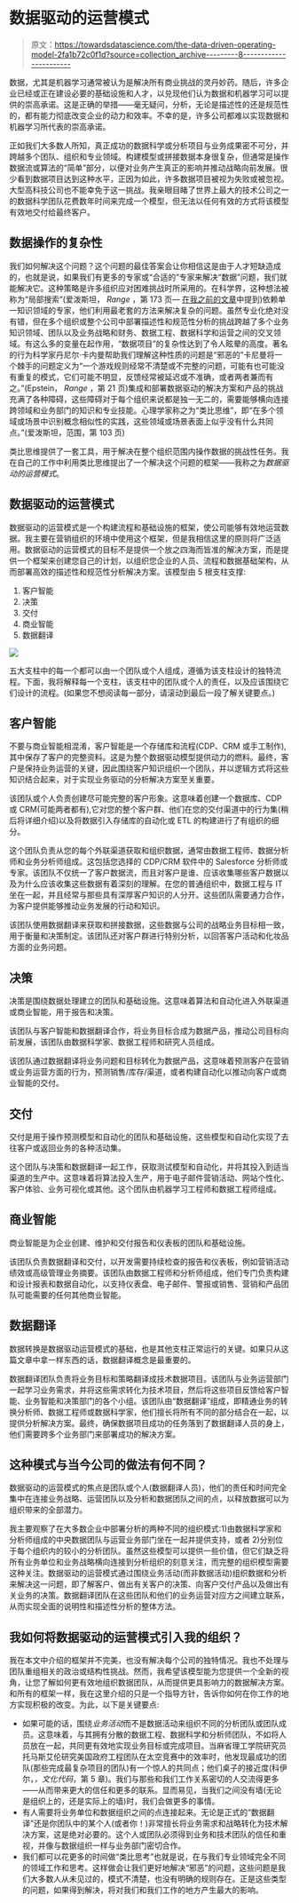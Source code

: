 # 数据驱动的运营模式

> 原文：<https://towardsdatascience.com/the-data-driven-operating-model-2fa1b72c0f1d?source=collection_archive---------8----------------------->

数据，尤其是机器学习通常被认为是解决所有商业挑战的灵丹妙药。随后，许多企业已经或正在建设必要的基础设施和人才，以兑现他们认为数据和机器学习可以提供的崇高承诺。这是正确的举措——毫无疑问，分析，无论是描述性的还是规范性的，都有能力彻底改变企业的动力和效率。不幸的是，许多公司都难以实现数据和机器学习所代表的崇高承诺。

正如我们大多数人所知，真正成功的数据科学或分析项目与业务成果密不可分，并跨越多个团队、组织和专业领域。构建模型或拼接数据本身很复杂，但通常是操作数据流或算法的“简单”部分，以便对业务产生真正的影响并推动战略向前发展。很少看到数据项目达到这种水平，正因为如此，许多数据项目被视为失败或被忽视。大型高科技公司也不能幸免于这一挑战。我亲眼目睹了世界上最大的技术公司之一的数据科学团队花费数年时间来完成一个模型，但无法以任何有效的方式将该模型有效地交付给最终客户。

## 数据操作的复杂性

我们如何解决这个问题？这个问题的最佳答案会让你相信这是由于人才短缺造成的，也就是说，如果我们有更多的专家或“合适的”专家来解决“数据”问题，我们就能解决它。这种策略是许多组织应对困难挑战时所采用的。在科学界，这种想法被称为“局部搜索”(爱泼斯坦， *Range* ，第 173 页— [在我之前的文章](/what-ive-learned-doing-data-science-and-analytics-at-8-different-companies-and-4-jobs-in-6-years-f745a2c63976)中提到)依赖单一知识领域的专家，他们利用最老套的方法来解决复杂的问题。虽然专业化绝对没有错，但在多个组织或整个公司中部署描述性和规范性分析的挑战跨越了多个业务知识领域、团队以及业务战略和财务、数据工程、数据科学和运营之间的交叉领域。有这么多的变量在起作用，“数据项目”的复杂性达到了令人眩晕的高度。著名的行为科学家丹尼尔·卡内曼帮助我们理解这种性质的问题是“邪恶的”卡尼曼将一个棘手的问题定义为“一个游戏规则经常不清楚或不完整的问题，可能有也可能没有重复的模式，它们可能不明显，反馈经常被延迟或不准确，或者两者兼而有之。”(Epstein， *Range* ，第 21 页)集成和部署数据驱动的解决方案和产品的挑战充满了各种障碍，这些障碍对于每个组织来说都是独一无二的，需要能够横向连接跨领域和业务部门的知识和专业技能。心理学家称之为“类比思维”，即“在多个领域或场景中识别概念相似性的实践，这些领域或场景表面上似乎没有什么共同点。”(爱泼斯坦，范围，第 103 页)

类比思维提供了一套工具，用于解决在整个组织范围内操作数据的挑战性任务。我在自己的工作中利用类比思维提出了一个解决这个问题的框架——我称之为*数据驱动的运营模式*。

## 数据驱动的运营模式

数据驱动的运营模式是一个构建流程和基础设施的框架，使公司能够有效地运营数据。我主要在营销组织的环境中使用这个框架，但是我相信这里的原则将广泛适用。数据驱动的运营模式的目标不是提供一个放之四海而皆准的解决方案，而是提供一个框架来创建您自己的计划，以组织您企业的人员、流程和数据基础架构，从而部署高效的描述性和规范性分析解决方案。该模型由 5 根支柱支撑:

1.  客户智能
2.  决策
3.  交付
4.  商业智能
5.  数据翻译

![](img/15c1552d8e40a2dfe34adbce5ab221b6.png)

五大支柱中的每一个都可以由一个团队或个人组成，遵循为该支柱设计的独特流程。下面，我将解释每一个支柱，该支柱中的团队或个人的责任，以及应该围绕它们设计的流程。(如果您不想阅读每一部分，请滚动到最后一段了解关键要点。)

## 客户智能

不要与商业智能相混淆，客户智能是一个存储库和流程(CDP、CRM 或手工制作),其中保存了客户的完整资料。这是为整个数据驱动模型提供动力的燃料。最终，客户是保持业务运营的关键，因此围绕客户知识组织一个团队，并以逻辑方式将这些知识结合起来，对于实现业务驱动的分析解决方案至关重要。

该团队或个人负责创建尽可能完整的客户形象。这意味着创建一个数据库、CDP 或 CRM(可能两者都有),它对您的整个客户群、他们在您的交付渠道中的行为集(稍后将详细介绍)以及将数据引入存储库的自动化或 ETL 的构建进行了有组织的细分。

这个团队负责从您的每个外联渠道获取和组织数据，通常由数据工程师、数据分析师和业务分析师组成。这包括您选择的 CDP/CRM 软件中的 Salesforce 分析师或专家。该团队不仅统一了客户数据流，而且对客户是谁、应该收集哪些客户数据以及为什么应该收集这些数据有着深刻的理解。在您的普通组织中，数据工程与 IT 坐在一起，并且经常与那些具有深厚客户知识的人分开。这些团队需要通力合作，为客户提供能够推动业务发展的行动和知识。

该团队使用数据翻译来获取和拼接数据，这些数据与公司的战略业务目标相一致，用于衡量和决策制定。该团队还对客户群进行特别分析，以回答客户活动和化妆品方面的业务问题。

## 决策

决策是围绕数据处理建立的团队和基础设施。这意味着算法和自动化进入外联渠道或商业智能，用于报告和决策。

该团队与客户智能和数据翻译合作，将业务目标合成为数据产品，推动公司目标向前发展，该团队由数据科学家、数据工程师和研究人员组成。

该团队通过数据翻译将业务问题和目标转化为数据产品，这意味着预测客户在营销或业务运营方面的行为，预测销售/库存/渠道，或者构建自动化以推动向客户或商业智能的交付。

## 交付

交付是用于操作预测模型和自动化的团队和基础设施，这些模型和自动化实现了去往客户或返回业务的各种活动集。

这个团队与决策和数据翻译一起工作，获取测试模型和自动化，并将其投入到适当渠道的生产中。这意味着将算法投入生产，用于电子邮件营销活动、网站个性化、客户体验、业务可视化或其他。这个团队由机器学习工程师和数据工程师组成。

## 商业智能

商业智能是为企业创建、维护和交付报告和仪表板的团队和基础设施。

该团队负责数据翻译和交付，以开发需要持续检查的报告和仪表板，例如营销活动绩效或高级管理业务摘要。该团队由数据工程师和分析师组成，他们专门负责构建和设计报表和数据自动化，以支持仪表盘、电子邮件、警报或销售、营销和产品团队可能需要的任何其他商业智能。

## 数据翻译

数据转换是数据驱动运营模式的基础，也是其他支柱正常运行的关键。如果只从这篇文章中拿一样东西的话，数据翻译概念是最重要的。

数据翻译团队负责将业务目标和策略翻译成技术数据项目。该团队与业务运营部门一起学习业务需求，并将这些需求转化为技术项目，然后将这些项目反馈给客户智能、业务智能和决策部门的各个小组。该团队由“数据翻译”组成，即精通业务的转换分析师、数据工程师或数据科学家，他们擅长将所有不同的部分结合在一起，以提供分析解决方案。最终，确保数据项目成功的任务落到了数据翻译人员的身上，他们需要跨多个业务部门来部署成功的解决方案。

## 这种模式与当今公司的做法有何不同？

数据驱动的运营模式的焦点是团队或个人(数据翻译人员)，他们的责任和时间完全集中在连接业务战略、运营团队以及分析和数据团队之间的点，以释放数据可以为组织带来的全部潜力。

我主要观察了在大多数企业中部署分析的两种不同的组织模式:1)由数据科学家和分析师组成的中央数据团队与运营业务部门坐在一起并提供支持，或者 2)分别位于每个组织内的较小的分析团队。虽然这些模型可以提供一些价值，但它们缺乏将所有业务单位和业务战略横向连接到分析组织的刻意关注，而完整的组织模型需要这种关注。数据驱动的运营模式通过围绕业务活动(而非数据活动)组织数据和分析来解决这一问题，即了解客户、做出有关客户的决策、向客户交付产品以及做出有关业务的决策。数据翻译团队在这些团队和他们的业务运营对应方之间建立联系，从而实现全面的说明性和描述性分析的整体方法。

## 我如何将数据驱动的运营模式引入我的组织？

我在本文中介绍的框架并不完美，也没有解决每个公司的独特情况。我也不处理与团队重组相关的政治或结构性挑战。然而，我希望该模型能为您提供一个全新的视角，让您了解如何更有效地组织数据团队，从而提供更具影响力的数据解决方案。和所有的框架一样，我在这里介绍的只是一个指导方针，告诉你如何在你工作的地方实现积极的改变。为此，以下是关键要点:

*   如果可能的话，围绕*业务活动*而不是数据活动来组织不同的分析团队或团队成员。这意味着，与其拥有分散的数据工程、数据科学和分析师团队，不如将人员放在一起，共同更有效地实现业务目标或完成项目。当麻省理工学院研究员托马斯艾伦研究美国政府工程团队在太空竞赛中的效率时，他发现最成功的团队(那些完成最复杂项目的团队)有一个惊人的共同点；他们桌子的接近度(科伊尔，*，文化代码*，第 5 章)。我们与那些和我们工作关系密切的人交流得更多——从而带来更大的信任和更多的联系。显而易见，当我们之间没有墙(无论是组织上的，还是实际上的墙)时，我们会做更多的事情。
*   有人需要将业务单位和数据组织之间的点连接起来。无论是正式的“数据翻译”还是你团队中的某个人(或者你！)非常擅长将业务需求和战略转化为技术解决方案，这是绝对必要的。这个人或团队必须得到业务和技术团队的信任和重视，并像与数据组织一样与业务部门密切合作。
*   我们都可以花更多的时间做“类比思考”也就是说，在与我们专业领域完全不同的领域工作和思考。这样做会让我们更好地解决“邪恶”的问题，这些问题是我们大多数人从未见过的，模式不清楚，也没有明确的规则存在。正是这些类型的问题，如果得到解决，将对我们和我们工作的地方产生最大的影响。